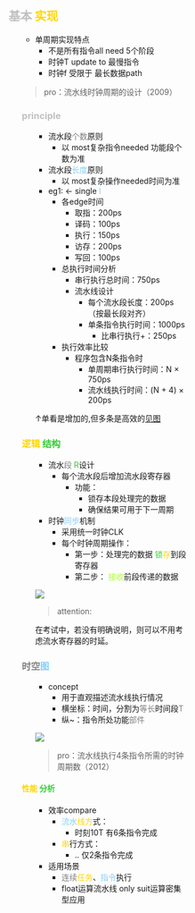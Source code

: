<div style="float: left; width: 64%; padding: 1%;">

##  <span style="color: silver;">基本 <span style="color: Gold;">实现</span>  

<ul>

- 单周期实现特点
  - 不是所有指令all need 5个阶段
  - 时钟T update to 最慢指令
  - 时钟f 受限于 最长数据path

>pro：流水线时钟周期的设计（2009）  

###  <span style="color: silver;">principle

<ul>

- 流水段<span style="color: gray;">个数</span>原则
  - 以 most复杂指令needed 功能段个数为准
- 流水段<span style="color: LightSkyBlue;">长度</span>原则
  - 以 most复杂操作needed时间为准
- eg1: ← single <span style="color: LightSkyBlue;">I</span>
  - 各edge时间
    - 取指：200ps
    - 译码：100ps
    - 执行：150ps
    - 访存：200ps
    - 写回：100ps
  - 总执行时间分析
    - 串行执行总时间：750ps
    - 流水线设计
      - 每个流水段长度：200ps（按最长段对齐）
      - 单条指令执行时间：1000ps
        - 比串行执行+：250ps
  - 执行效率比较
    - 程序包含N条指令时
      - 单周期串行执行时间：N × 750ps
      - 流水线执行时间：(N + 4) × 200ps

↑单看是增加的,但多条是高效的[见图](#jump1)
</ul>

###  <span style="color: Gold;">逻辑</span> <span style="color: LimeGreen;">结构  

<ul>

- 流水<span style="color: gray;">段</span> <span style="color: LimeGreen;">R</span>设计
  - 每个流水段后增加流水段寄存器
    - 功能：
      - 锁存本段处理完的数据
      - 确保结果可用于下一周期
- 时钟<span style="color: LightSkyBlue;">同步</span>机制
  - 采用统一时钟CLK
  - 每个时钟周期操作：
    - 第一步：处理完的数据 <span style="color: LimeGreen;">锁</span><span style="color: Gold;">存</span>到段寄存器
    - 第二步： <span style="color: GreenYellow;">接收</span>前段传递的数据

![](https://cdn-mineru.openxlab.org.cn/model-mineru/prod/15dad3e9b41ca386ed07524528163648ddba3b917ff3c224e8e9b044083935c5.jpg)  

>attention:  

在考试中，若没有明确说明，则可以不用考虑流水寄存器的时延。  

</ul>

### <span style="color: gray;">时空</span><span style="color: LightSkyBlue;">图</span>

<ul>

- concept
  - 用于直观描述流水线执行情况
  - 横坐标：时间，分割为<span style="color: gray;">等长</span>时间段<span style="color: gray;">T</span>
  - 纵~：指令所处功能<span style="color: gray;">部件</span>

![](https://cdn-mineru.openxlab.org.cn/model-mineru/prod/8f92b2589c2fe4694603f3c9894919d540ed16f5065d6218d79024a19ab46846.jpg)  

>pro：流水线执行4条指令所需的时钟周期数（2012）  

</ul>

####  <span style="color: Gold;">性能</span> <span style="color: LimeGreen;">分析</span>

<ul>

- <span id="jump1">效率compare</span>
  - <span style="color: LightSkyBlue;">流水</span><span style="color: Gold;">线方</span>式：
    - 时刻10T 有6条指令完成
  -  <span style="color: Gold;">串</span>行方式：
     - .. 仅2条指令完成
- 适用场景
  -  <span style="color: gray;">连续</span><span style="color: Gold;">任务</span>、<span style="color: LightSkyBlue;">指令</span>执行
  - float运算流水线 only suit</span>运算密集型应用

</ul>

</ul>
</div>
<div style="float: right; width: 26%; padding: 1%;">

</div>
<div style="clear: both;"></div>
